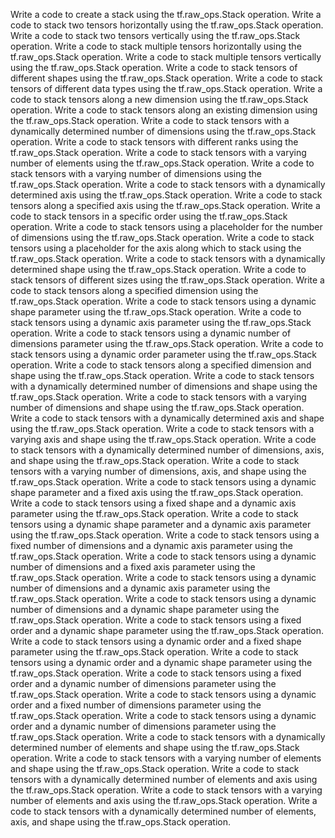 Write a code to create a stack using the tf.raw_ops.Stack operation.
Write a code to stack two tensors horizontally using the tf.raw_ops.Stack operation.
Write a code to stack two tensors vertically using the tf.raw_ops.Stack operation.
Write a code to stack multiple tensors horizontally using the tf.raw_ops.Stack operation.
Write a code to stack multiple tensors vertically using the tf.raw_ops.Stack operation.
Write a code to stack tensors of different shapes using the tf.raw_ops.Stack operation.
Write a code to stack tensors of different data types using the tf.raw_ops.Stack operation.
Write a code to stack tensors along a new dimension using the tf.raw_ops.Stack operation.
Write a code to stack tensors along an existing dimension using the tf.raw_ops.Stack operation.
Write a code to stack tensors with a dynamically determined number of dimensions using the tf.raw_ops.Stack operation.
Write a code to stack tensors with different ranks using the tf.raw_ops.Stack operation.
Write a code to stack tensors with a varying number of elements using the tf.raw_ops.Stack operation.
Write a code to stack tensors with a varying number of dimensions using the tf.raw_ops.Stack operation.
Write a code to stack tensors with a dynamically determined axis using the tf.raw_ops.Stack operation.
Write a code to stack tensors along a specified axis using the tf.raw_ops.Stack operation.
Write a code to stack tensors in a specific order using the tf.raw_ops.Stack operation.
Write a code to stack tensors using a placeholder for the number of dimensions using the tf.raw_ops.Stack operation.
Write a code to stack tensors using a placeholder for the axis along which to stack using the tf.raw_ops.Stack operation.
Write a code to stack tensors with a dynamically determined shape using the tf.raw_ops.Stack operation.
Write a code to stack tensors of different sizes using the tf.raw_ops.Stack operation.
Write a code to stack tensors along a specified dimension using the tf.raw_ops.Stack operation.
Write a code to stack tensors using a dynamic shape parameter using the tf.raw_ops.Stack operation.
Write a code to stack tensors using a dynamic axis parameter using the tf.raw_ops.Stack operation.
Write a code to stack tensors using a dynamic number of dimensions parameter using the tf.raw_ops.Stack operation.
Write a code to stack tensors using a dynamic order parameter using the tf.raw_ops.Stack operation.
Write a code to stack tensors along a specified dimension and shape using the tf.raw_ops.Stack operation.
Write a code to stack tensors with a dynamically determined number of dimensions and shape using the tf.raw_ops.Stack operation.
Write a code to stack tensors with a varying number of dimensions and shape using the tf.raw_ops.Stack operation.
Write a code to stack tensors with a dynamically determined axis and shape using the tf.raw_ops.Stack operation.
Write a code to stack tensors with a varying axis and shape using the tf.raw_ops.Stack operation.
Write a code to stack tensors with a dynamically determined number of dimensions, axis, and shape using the tf.raw_ops.Stack operation.
Write a code to stack tensors with a varying number of dimensions, axis, and shape using the tf.raw_ops.Stack operation.
Write a code to stack tensors using a dynamic shape parameter and a fixed axis using the tf.raw_ops.Stack operation.
Write a code to stack tensors using a fixed shape and a dynamic axis parameter using the tf.raw_ops.Stack operation.
Write a code to stack tensors using a dynamic shape parameter and a dynamic axis parameter using the tf.raw_ops.Stack operation.
Write a code to stack tensors using a fixed number of dimensions and a dynamic axis parameter using the tf.raw_ops.Stack operation.
Write a code to stack tensors using a dynamic number of dimensions and a fixed axis parameter using the tf.raw_ops.Stack operation.
Write a code to stack tensors using a dynamic number of dimensions and a dynamic axis parameter using the tf.raw_ops.Stack operation.
Write a code to stack tensors using a dynamic number of dimensions and a dynamic shape parameter using the tf.raw_ops.Stack operation.
Write a code to stack tensors using a fixed order and a dynamic shape parameter using the tf.raw_ops.Stack operation.
Write a code to stack tensors using a dynamic order and a fixed shape parameter using the tf.raw_ops.Stack operation.
Write a code to stack tensors using a dynamic order and a dynamic shape parameter using the tf.raw_ops.Stack operation.
Write a code to stack tensors using a fixed order and a dynamic number of dimensions parameter using the tf.raw_ops.Stack operation.
Write a code to stack tensors using a dynamic order and a fixed number of dimensions parameter using the tf.raw_ops.Stack operation.
Write a code to stack tensors using a dynamic order and a dynamic number of dimensions parameter using the tf.raw_ops.Stack operation.
Write a code to stack tensors with a dynamically determined number of elements and shape using the tf.raw_ops.Stack operation.
Write a code to stack tensors with a varying number of elements and shape using the tf.raw_ops.Stack operation.
Write a code to stack tensors with a dynamically determined number of elements and axis using the tf.raw_ops.Stack operation.
Write a code to stack tensors with a varying number of elements and axis using the tf.raw_ops.Stack operation.
Write a code to stack tensors with a dynamically determined number of elements, axis, and shape using the tf.raw_ops.Stack operation.